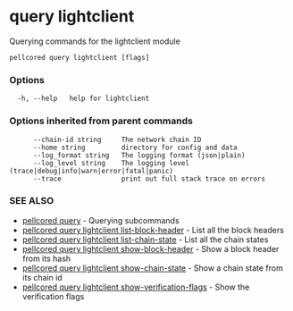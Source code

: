 # query lightclient

Querying commands for the lightclient module

```
pellcored query lightclient [flags]
```

### Options

```
  -h, --help   help for lightclient
```

### Options inherited from parent commands

```
      --chain-id string     The network chain ID
      --home string         directory for config and data 
      --log_format string   The logging format (json|plain) 
      --log_level string    The logging level (trace|debug|info|warn|error|fatal|panic) 
      --trace               print out full stack trace on errors
```

### SEE ALSO

* [pellcored query](pellcored_query.md)	 - Querying subcommands
* [pellcored query lightclient list-block-header](pellcored_query_lightclient_list-block-header.md)	 - List all the block headers
* [pellcored query lightclient list-chain-state](pellcored_query_lightclient_list-chain-state.md)	 - List all the chain states
* [pellcored query lightclient show-block-header](pellcored_query_lightclient_show-block-header.md)	 - Show a block header from its hash
* [pellcored query lightclient show-chain-state](pellcored_query_lightclient_show-chain-state.md)	 - Show a chain state from its chain id
* [pellcored query lightclient show-verification-flags](pellcored_query_lightclient_show-verification-flags.md)	 - Show the verification flags

